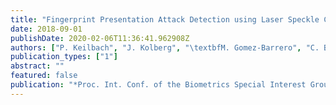 ```yaml
---
title: "Fingerprint Presentation Attack Detection using Laser Speckle Contrast Imaging"
date: 2018-09-01
publishDate: 2020-02-06T11:36:41.962908Z
authors: ["P. Keilbach", "J. Kolberg", "\textbfM. Gomez-Barrero", "C. Busch"]
publication_types: ["1"]
abstract: ""
featured: false
publication: "*Proc. Int. Conf. of the Biometrics Special Interest Group (BIOSIG)*"
---
```


